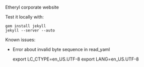 Etheryl corporate website

Test it locally with:

    gem install jekyll
    jekyll --server --auto

Known issues:

* Error about invalid byte sequence in read_yaml

    export LC_CTYPE=en_US.UTF-8
    export LANG=en_US.UTF-8
